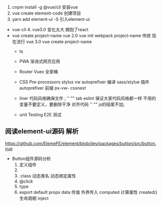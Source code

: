 1. cnpm install -g @vue/cli    安装vue
2. vue create element-code     创建项目
3. yarn add element-ui -S      引入element-ui

- vue-cli 4. vue3.0 变化太大 拥抱了react
- vue create project-name
    vue 2.0 vue init webpack project-name 传统 现在流行
    vue 3.0 vue create project-name
    - ts
    - PWA 渐进式网页应用
    - Router Vuex 全家桶
    - CSS Pre-processors stylus vw autoprefixer
        编译 sass/stylue 插件 autoprefixer 前缀
        px-vw-   cssnext
    - liner 代码风格确保文件 ; '' "" tab
        eslint 保证大家代码风格都一样
        不用的变量不要定义，要删除干净
        对齐代码
        '' ""
        js的结尾不加;

    - unit Testing  E2E 测试

## 阅读element-ui源码 解析
https://github.com/ElemeFE/element/blob/dev/packages/button/src/button.vue
- Button组件源码分析
    1. 定义组件
    2. <slot></slot>
    3. :class 动态类名 动态绑定属性
    4. @click
    5. type
    6. export default
        props  data 传值 外界传入
        computed 计算属性
        created() 生命周期
        inject